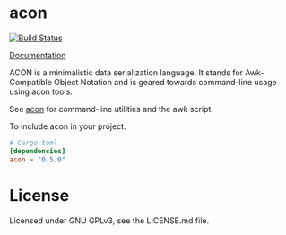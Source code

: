 # acon #

[![Build Status](https://travis-ci.org/kstrafe/acon-rs.svg?branch=master)](https://travis-ci.org/kstrafe/acon-rs)

[Documentation](http://acon.stravers.net/acon)

ACON is a minimalistic data serialization language. It stands for Awk-Compatible Object Notation and is geared towards command-line usage using acon tools.

See [acon](https://github.com/kstrafe/acon) for command-line utilities and the awk script.


To include acon in your project.

```toml
# Cargo.toml
[dependencies]
acon = "0.5.0"
```

# License #
Licensed under GNU GPLv3, see the LICENSE.md file.
